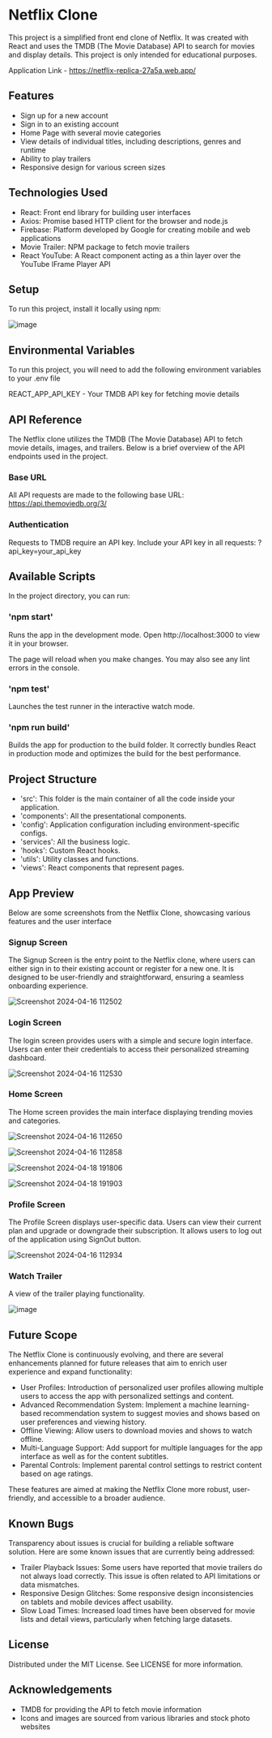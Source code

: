 # Netflix Clone

This project is a simplified front end clone of Netflix. It was created with React and uses the TMDB (The Movie Database) API to search for movies and display details. This project is only intended for educational purposes.

Application Link - https://netflix-replica-27a5a.web.app/

## Features
* Sign up for a new account
* Sign in to an existing account
* Home Page with several movie categories
* View details of individual titles, including descriptions, genres and runtime
* Ability to play trailers
* Responsive design for various screen sizes

## Technologies Used
* React: Front end library for building user interfaces
* Axios: Promise based HTTP client for the browser and node.js
* Firebase: Platform developed by Google for creating mobile and web applications
* Movie Trailer: NPM package to fetch movie trailers
* React YouTube: A React component acting as a thin layer over the YouTube IFrame Player API

## Setup
To run this project, install it locally using npm:

![image](https://github.com/thrishalaa/netflix-clone/assets/147584982/a52e9b5c-0fe1-4cc8-854b-1bc2752bc428)


## Environmental Variables
To run this project, you will need to add the following environment variables to your .env file

REACT_APP_API_KEY - Your TMDB API key for fetching movie details

## API Reference

The Netflix clone utilizes the TMDB (The Movie Database) API to fetch movie details, images, and trailers. Below is a brief overview of the API endpoints used in the project.

### Base URL

All API requests are made to the following base URL:
https://api.themoviedb.org/3/

### Authentication

Requests to TMDB require an API key. Include your API key in all requests:
?api_key=your_api_key

## Available Scripts
In the project directory, you can run:

### 'npm start'
Runs the app in the development mode.
Open http://localhost:3000 to view it in your browser.

The page will reload when you make changes.
You may also see any lint errors in the console.

### 'npm test'
Launches the test runner in the interactive watch mode.

### 'npm run build'
Builds the app for production to the build folder.
It correctly bundles React in production mode and optimizes the build for the best performance.

## Project Structure
* 'src': This folder is the main container of all the code inside your application.
* 'components': All the presentational components.
* 'config': Application configuration including environment-specific configs.
* 'services': All the business logic.
* 'hooks': Custom React hooks.
* 'utils': Utility classes and functions.
* 'views': React components that represent pages.

## App Preview

Below are some screenshots from the Netflix Clone, showcasing various features and the user interface

### Signup Screen

The Signup Screen is the entry point to the Netflix clone, where users can either sign in to their existing account or register for a new one. It is designed to be user-friendly and straightforward, ensuring a seamless onboarding experience.

![Screenshot 2024-04-16 112502](https://github.com/thrishalaa/netflix-clone/assets/147584982/b510a762-97c4-4c87-ae18-a624bd71fd8c)



### Login Screen

The login screen provides users with a simple and secure login interface. Users can enter their credentials to access their personalized streaming dashboard.

![Screenshot 2024-04-16 112530](https://github.com/thrishalaa/netflix-clone/assets/147584982/52856b00-979e-4cf2-a5fd-3c68a4f1c96c)


### Home Screen

The Home screen provides the main interface displaying trending movies and categories.

![Screenshot 2024-04-16 112650](https://github.com/thrishalaa/netflix-clone/assets/147584982/fd1f7a70-a1f3-4a14-b591-3912818349eb)


![Screenshot 2024-04-16 112858](https://github.com/thrishalaa/netflix-clone/assets/147584982/0e15d4d0-6143-4ca2-b41a-39e1e14fd06a)


![Screenshot 2024-04-18 191806](https://github.com/thrishalaa/Netflix-Clone/assets/147584982/7c5200d1-6a45-4e26-9e2b-d8a412520e55)


![Screenshot 2024-04-18 191903](https://github.com/thrishalaa/Netflix-Clone/assets/147584982/a89a8e0d-ef23-44dd-9d45-c68cc6ad1100)



### Profile Screen

The Profile Screen displays user-specific data. Users can view their current plan and upgrade or downgrade their subscription. It allows users to log out of the application using SignOut button.

![Screenshot 2024-04-16 112934](https://github.com/thrishalaa/netflix-clone/assets/147584982/592b1af9-b2b2-4b12-83b7-b1b43ce9376c)


### Watch Trailer 

A view of the trailer playing functionality.

![image](https://github.com/thrishalaa/Netflix-Clone/assets/147584982/c114743b-a540-4f8b-866c-46891034c1d5)



## Future Scope

The Netflix Clone is continuously evolving, and there are several enhancements planned for future releases that aim to enrich user experience and expand functionality:

* User Profiles: Introduction of personalized user profiles allowing multiple users to access the app with personalized settings and content.
* Advanced Recommendation System: Implement a machine learning-based recommendation system to suggest movies and shows based on user preferences and viewing history.
* Offline Viewing: Allow users to download movies and shows to watch offline.
* Multi-Language Support: Add support for multiple languages for the app interface as well as for the content subtitles.
* Parental Controls: Implement parental control settings to restrict content based on age ratings.

These features are aimed at making the Netflix Clone more robust, user-friendly, and accessible to a broader audience.

## Known Bugs

Transparency about issues is crucial for building a reliable software solution. Here are some known issues that are currently being addressed:

* Trailer Playback Issues: Some users have reported that movie trailers do not always load correctly. This issue is often related to API limitations or data mismatches.
* Responsive Design Glitches: Some responsive design inconsistencies on tablets and mobile devices affect usability.
* Slow Load Times: Increased load times have been observed for movie lists and detail views, particularly when fetching large datasets.


## License
Distributed under the MIT License. See LICENSE for more information.

## Acknowledgements
* TMDB for providing the API to fetch movie information
* Icons and images are sourced from various libraries and stock photo websites
